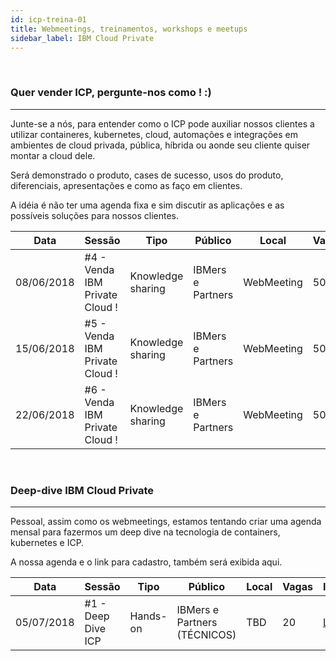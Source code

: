 ```yaml
---
id: icp-treina-01
title: Webmeetings, treinamentos, workshops e meetups
sidebar_label: IBM Cloud Private
---
```

<br />

### Quer vender ICP, pergunte-nos como ! :)
------------------------------------------------ 
Junte-se a nós, para entender como o ICP pode auxiliar nossos clientes a utilizar containeres, kubernetes, cloud, automações e integrações em ambientes de cloud privada, pública, híbrida ou aonde seu cliente quiser montar a cloud dele.

Será demonstrado o produto, cases de sucesso, usos do produto, diferenciais, apresentações e como as faço em clientes.

A idéia é não ter uma agenda fixa e sim discutir as aplicações e as possíveis soluções para nossos clientes.

|Data|Sessão|Tipo|Público|Local|Vagas|Inscrição|
|---|---|---|---|---|---|---|
|08/06/2018| #4 - Venda IBM Private Cloud ! | Knowledge sharing | IBMers e Partners | WebMeeting | 50 | [Link](https://docs.google.com/forms/d/e/1FAIpQLSccoy-9mOejm1S9wtxQHCLoDulScvbaecvS5ZydbY7TSqT0aQ/viewform)|
|15/06/2018| #5 - Venda IBM Private Cloud ! | Knowledge sharing | IBMers e Partners | WebMeeting | 50 | [Link](https://docs.google.com/forms/d/e/1FAIpQLScsoWXsEvPe6b7modrS_oCqrRTTvAjTzq0pCA7EcGZq7jhaPw/viewform)|
|22/06/2018| #6 - Venda IBM Private Cloud ! | Knowledge sharing | IBMers e Partners | WebMeeting | 50 | [Link](https://docs.google.com/forms/d/e/1FAIpQLSdLQCL3FrxP5wfj1icXr1FAq1S36aV5yT2DDeZ7Qr_gKVD_Rw/viewform)|
<br /> 

### Deep-dive IBM Cloud Private
------------------------------------------------------
Pessoal, assim como os webmeetings, estamos tentando criar uma agenda mensal para fazermos um deep dive na tecnologia de containers, kubernetes e ICP. 

A nossa agenda e o link para cadastro, também será exibida aqui.

|Data|Sessão|Tipo|Público|Local|Vagas|Inscrição|
|---|---|---|---|---|---|---|
|05/07/2018| #1 - Deep Dive ICP | Hands-on | IBMers e Partners (TÉCNICOS) | TBD | 20 | [Link](https://docs.google.com/forms/d/e/1FAIpQLSeCzNolY9ruvcWHEIMI8MsDqjCUpuaw7nPtGg1PA-o7JlPKzQ/viewform)|

<br />